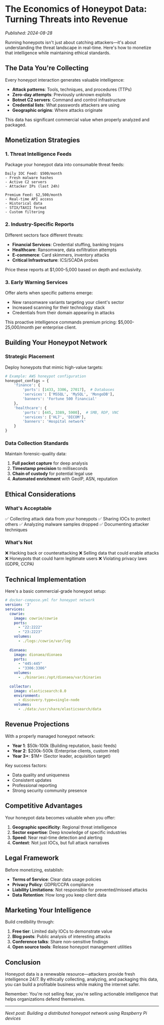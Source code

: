 # The Economics of Honeypot Data: Turning Threats into Revenue

*Published: 2024-08-28*

Running honeypots isn't just about catching attackers—it's about understanding the threat landscape in real-time. Here's how to monetize that intelligence while maintaining ethical standards.

## The Data You're Collecting

Every honeypot interaction generates valuable intelligence:

- **Attack patterns**: Tools, techniques, and procedures (TTPs)
- **Zero-day attempts**: Previously unknown exploits
- **Botnet C2 servers**: Command and control infrastructure
- **Credential lists**: What passwords attackers are using
- **Geographic origins**: Where attacks originate

This data has significant commercial value when properly analyzed and packaged.

## Monetization Strategies

### 1. Threat Intelligence Feeds

Package your honeypot data into consumable threat feeds:

```
Daily IOC Feed: $500/month
- Fresh malware hashes
- Active C2 servers  
- Attacker IPs (last 24h)

Premium Feed: $2,500/month
- Real-time API access
- Historical data
- STIX/TAXII format
- Custom filtering
```

### 2. Industry-Specific Reports

Different sectors face different threats:

- **Financial Services**: Credential stuffing, banking trojans
- **Healthcare**: Ransomware, data exfiltration attempts
- **E-commerce**: Card skimmers, inventory attacks
- **Critical Infrastructure**: ICS/SCADA probes

Price these reports at $1,000-5,000 based on depth and exclusivity.

### 3. Early Warning Services

Offer alerts when specific patterns emerge:

- New ransomware variants targeting your client's sector
- Increased scanning for their technology stack
- Credentials from their domain appearing in attacks

This proactive intelligence commands premium pricing: $5,000-25,000/month per enterprise client.

## Building Your Honeypot Network

### Strategic Placement

Deploy honeypots that mimic high-value targets:

```python
# Example: AWS honeypot configuration
honeypot_configs = {
    'finance': {
        'ports': [1433, 3306, 27017],  # Databases
        'services': ['MSSQL', 'MySQL', 'MongoDB'],
        'banners': 'Fortune 500 financial'
    },
    'healthcare': {
        'ports': [445, 3389, 5900],  # SMB, RDP, VNC
        'services': ['HL7', 'DICOM'],
        'banners': 'Hospital network'
    }
}
```

### Data Collection Standards

Maintain forensic-quality data:

1. **Full packet capture** for deep analysis
2. **Timestamp precision** to milliseconds
3. **Chain of custody** for potential legal use
4. **Automated enrichment** with GeoIP, ASN, reputation

## Ethical Considerations

### What's Acceptable

✅ Collecting attack data from your honeypots
✅ Sharing IOCs to protect others
✅ Analyzing malware samples dropped
✅ Documenting attacker techniques

### What's Not

❌ Hacking back or counterattacking
❌ Selling data that could enable attacks
❌ Honeypots that could harm legitimate users
❌ Violating privacy laws (GDPR, CCPA)

## Technical Implementation

Here's a basic commercial-grade honeypot setup:

```yaml
# docker-compose.yml for honeypot network
version: '3'
services:
  cowrie:
    image: cowrie/cowrie
    ports:
      - "22:2222"
      - "23:2223"
    volumes:
      - ./logs:/cowrie/var/log
  
  dionaea:
    image: dionaea/dionaea
    ports:
      - "445:445"
      - "3306:3306"
    volumes:
      - ./binaries:/opt/dionaea/var/binaries
  
  collector:
    image: elasticsearch:8.0
    environment:
      - discovery.type=single-node
    volumes:
      - ./data:/usr/share/elasticsearch/data
```

## Revenue Projections

With a properly managed honeypot network:

- **Year 1**: $50k-100k (Building reputation, basic feeds)
- **Year 2**: $200k-500k (Enterprise clients, custom intel)
- **Year 3+**: $1M+ (Sector leader, acquisition target)

Key success factors:
- Data quality and uniqueness
- Consistent updates
- Professional reporting
- Strong security community presence

## Competitive Advantages

Your honeypot data becomes valuable when you offer:

1. **Geographic specificity**: Regional threat intelligence
2. **Sector expertise**: Deep knowledge of specific industries
3. **Speed**: Near real-time detection and alerting
4. **Context**: Not just IOCs, but full attack narratives

## Legal Framework

Before monetizing, establish:

- **Terms of Service**: Clear data usage policies
- **Privacy Policy**: GDPR/CCPA compliance
- **Liability Limitations**: Not responsible for prevented/missed attacks
- **Data Retention**: How long you keep client data

## Marketing Your Intelligence

Build credibility through:

1. **Free tier**: Limited daily IOCs to demonstrate value
2. **Blog posts**: Public analysis of interesting attacks
3. **Conference talks**: Share non-sensitive findings
4. **Open source tools**: Release honeypot management utilities

## Conclusion

Honeypot data is a renewable resource—attackers provide fresh intelligence 24/7. By ethically collecting, analyzing, and packaging this data, you can build a profitable business while making the internet safer.

Remember: You're not selling fear, you're selling actionable intelligence that helps organizations defend themselves.

---

*Next post: Building a distributed honeypot network using Raspberry Pi devices*